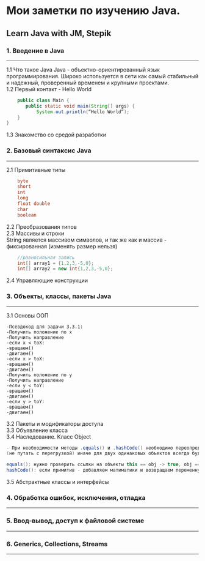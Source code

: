 # Мои заметки по изучению Java.  
## Learn Java with JM, Stepik  

### 1. Введение в Java
---
1.1 Что такое Java
Java - объектно-ориентированный язык программирования. Широко используется в сети как самый стабильный и надежный, проверенный временем и крупными проектами.  
1.2 Первый контакт - Hello World  
```java  
    public class Main {
       public static void main(String[] args) {
           System.out.println(“Hello World”);
    }
}
```  
1.3 Знакомство со средой разработки  

### 2. Базовый синтаксис Java  
---
2.1 Примитивные типы
```java
	byte
	short
	int
	long
	float double
	char
	boolean
```
2.2 Преобразования типов  
2.3 Массивы и строки  
String является массивом символов, и так же как и массив - фиксированная (изменять размер нельзя)
```java 
	//равносильная запись  
	int[] array1 = {1,2,3,-5,0};  
	int[] array2 = new int{1,2,3,-5,0};
```
2.4 Управляющие конструкции

### 3. Объекты, классы, пакеты Java  
---
3.1 Основы ООП  
```  
-Псевдокод для задачи 3.3.1:  
-Получить положение по х
-Получить направление
-если х < toX: 
-вращаем()
-двигаем()
-если х > toX: 
-вращаем()
-двигаем()
-Получить положение по y
-Получить направление
-если y < toY: 
-вращаем()
-двигаем()
-если y > toY: 
-вращаем()
-двигаем()
```  

3.2 Пакеты и модификаторы доступа  
3.3 Объявление класса  
3.4 Наследование. Класс Object  
```java
- При необходимости методы .equals() и .hashCode() необходимо переопределять @override  
(не путать с перегрузкой) иначе для двух одинаковых объектов всегда будет false
```  
```java  
equals(): нужно проверить ссылки на объекты this == obj -> true, obj == null -> false, проверить классы this.getClass() != obj.getClass() -> false, привести obj к типу класса (ссылка object1) и проверить поля this.var1 == object1.var1.
hashCode(): если примитив - добавляем матиматики и возвращаем переменную.  
```  

3.5 Абстрактные классы и интерфейсы

### 4. Обработка ошибок, исключения, отладка
---

### 5. Ввод-вывод, доступ к файловой системе
---

### 6. Generics, Collections, Streams
---
 
